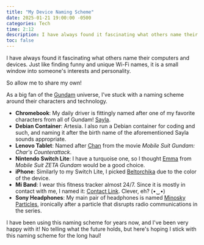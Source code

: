 ```yaml
---
title: "My Device Naming Scheme"
date: 2025-01-21 19:00:00 -0500
categories: Tech 
time: 2:12
description: I have always found it fascinating what others name their computers and devices. Just like finding funny and unique Wi-Fi names, it is a small window into someone's interests and personality. So allow me to share my own!
toc: false
---
```


I have always found it fascinating what others name their computers and devices. Just like finding funny and unique Wi-Fi names, it is a small window into someone's interests and personality.

So allow me to share my own!

As a big fan of the [Gundam](https://en.gundam.info/what-is-gundam/) universe, I've stuck with a naming scheme around their characters and technology.

- **Chromebook**: My daily driver is fittingly named after one of my favorite characters from all of Gundam! [Sayla](https://gundam.fandom.com/wiki/Sayla_Mass).
- **Debian Container**: Artesia. I also run a Debian container for coding and such, and naming it after the birth name of the aforementioned Sayla sounds appropriate.
- **Lenovo Tablet**: Named after [Chan](https://gundam.fandom.com/wiki/Chan_Agi) from the movie *Mobile Suit Gundam: Char's Counterattack*.
- **Nintendo Switch Lite**: I have a turquoise one, so I thought [Emma](https://gundam.fandom.com/wiki/Emma_Sheen) from *Mobile Suit ZETA Gundam* would be a good choice.
- **iPhone**: Similarly to my Switch Lite, I picked [Beltorchika](https://gundam.fandom.com/wiki/Beltorchika_Irma) due to the color of the device.
- **Mi Band**: I wear this fitness tracker almost 24/7. Since it is mostly in contact with me, I named it: [Contact Link](https://antifandom.com/gundam/wiki/Gundam_Wiki:Technology#Contact_Link). Clever, eh? (•‿•)
- **Sony Headphones**: My main pair of headphones is named [Minosky Particles](https://en.wikipedia.org/wiki/Gundam_Universal_Century_technology#Minovsky_particle), ironically after a particle that disrupts radio communications in the series.

I have been using this naming scheme for years now, and I've been very happy with it! No telling what the future holds, but here's hoping I stick with this naming scheme for the long haul!
